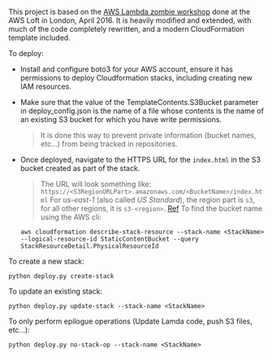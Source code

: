 This project is based on the [AWS Lambda zombie workshop](https://github.com/awslabs/aws-lambda-zombie-workshop) done at the AWS Loft in London, April 2016. It is heavily modified and extended, with much of the code completely rewritten, and a modern CloudFormation template included.

To deploy:

- Install and configure boto3 for your AWS account, ensure it has permissions to deploy Cloudformation stacks, including creating new IAM resources.
- Make sure that the value of the TemplateContents.S3Bucket parameter in deploy_config.json is the name of a file whose contents is the name of an existing S3 bucket for which you have write permissions.
  > It is done this way to prevent private information (bucket names, etc...) from being tracked in repositories.
- Once deployed, navigate to the HTTPS URL for the `index.html` in the S3 bucket created as part of the stack.
  > The URL will look something like: `https://<S3RegionURLPart>.amazonaws.com/<BucketName>/index.html`
  > For *us-east-1* (also called *US Standard*), the region part is `s3`, for all other regions, it is `s3-<region>`. [Ref](https://docs.aws.amazon.com/AmazonS3/latest/dev/UsingBucket.html)
  > To find the bucket name using the AWS cli:
  
  ```
  aws cloudformation describe-stack-resource --stack-name <StackName> --logical-resource-id StaticContentBucket --query StackResourceDetail.PhysicalResourceId
  ```

To create a new stack: 

```
python deploy.py create-stack
```

To update an existing stack:

```
python deploy.py update-stack --stack-name <StackName>
```

To only perform epilogue operations (Update Lamda code, push S3 files, etc...):

```
python deploy.py no-stack-op --stack-name <StackName>
```
